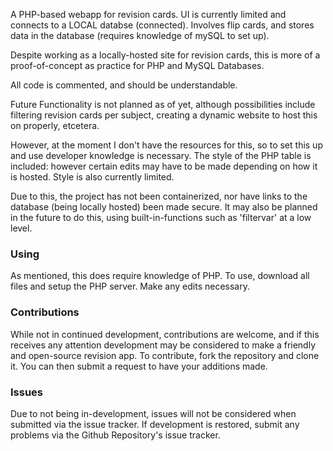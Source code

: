A PHP-based webapp for revision cards. UI is currently limited and connects to a LOCAL databse (connected). Involves flip cards, and stores data in the database (requires knowledge of mySQL to set up).

Despite working as a locally-hosted site for revision cards, this is more of a proof-of-concept as practice for PHP and MySQL Databases. 

All code is commented, and should be understandable.

Future Functionality is not planned as of yet, although possibilities include filtering revision cards per subject, creating a dynamic website to host this on properly, etcetera.

However, at the moment I don't have the resources for this, so to set this up and use developer knowledge is necessary. The style of the PHP table is included: however certain edits may have to be made depending on how it is hosted. Style is also currently limited.

Due to this, the project has not been containerized, nor have links to the database (being locally hosted) been made secure. It may also be planned in the future to do this, using built-in-functions such as 'filtervar' at a low level. 

### Using
As mentioned, this does require knowledge of PHP. To use, download all files and setup the PHP server. Make any edits necessary.

### Contributions
While not in continued development, contributions are welcome, and if this receives any attention development may be considered to make a friendly and open-source revision app.
To contribute, fork the repository and clone it. You can then submit a request to have your additions made.

### Issues
Due to not being in-development, issues will not be considered when submitted via the issue tracker. If development is restored, submit any problems via the Github Repository's issue tracker.